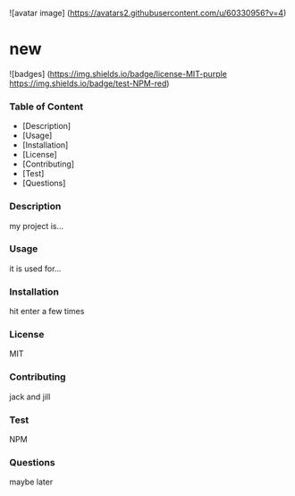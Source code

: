 

![avatar image] (https://avatars2.githubusercontent.com/u/60330956?v=4)

# new
![badges] (https://img.shields.io/badge/license-MIT-purple https://img.shields.io/badge/test-NPM-red)

### Table of Content
* [Description]
* [Usage]
* [Installation]
* [License]
* [Contributing]
* [Test]
* [Questions]

### Description
my project is...

### Usage
it is used for...
    
### Installation
hit enter a few times
    
### License
MIT

### Contributing
jack and jill
    
### Test
NPM

### Questions
maybe later

